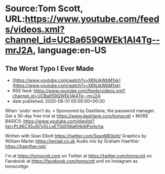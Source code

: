 # Source:Tom Scott, URL:https://www.youtube.com/feeds/videos.xml?channel_id=UCBa659QWEk1AI4Tg--mrJ2A, language:en-US

## The Worst Typo I Ever Made
 - [https://www.youtube.com/watch?v=X6NJkWbM1xk](https://www.youtube.com/watch?v=X6NJkWbM1xk)
 - RSS feed: https://www.youtube.com/feeds/videos.xml?channel_id=UCBa659QWEk1AI4Tg--mrJ2A
 - date published: 2020-06-01 00:00:00+00:00

When 'undo' won't do. • Sponsored by Dashlane, the password manager. Get a 30-day free trial at https://www.dashlane.com/tomscott • MORE BASICS: https://www.youtube.com/playlist?list=PL96C35uN7xGLLeET0dOWaKHkAlPsrkcha

Written with Sean Elliott https://twitter.com/SeanMElliott/
Graphics by William Marler https://wmad.co.uk
Audio mix by Graham Haerther https://haerther.net/

I'm at https://tomscott.com
on Twitter at https://twitter.com/tomscott
on Facebook at https://facebook.com/tomscott
and on Instagram as tomscottgo

